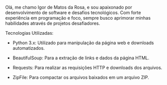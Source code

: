 Olá, me chamo Igor de Matos da Rosa, e sou apaixonado por desenvolvimento de software e desafios tecnológicos. 
Com forte experiência em programação e foco, sempre busco aprimorar minhas habilidades através de projetos desafiadores.

Tecnologias Utilizadas:
* Python 3.x: Utilizado para manipulação da página web e downloads automatizados.

* BeautifulSoup: Para a extração de links e dados da página HTML.

* Requests: Para realizar as requisições HTTP e downloads dos arquivos.

* ZipFile: Para compactar os arquivos baixados em um arquivo ZIP.

